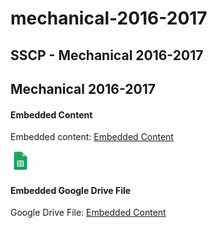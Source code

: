 # mechanical-2016-2017

## SSCP - Mechanical 2016-2017

## Mechanical 2016-2017

#### Embedded Content

Embedded content: [Embedded Content](./)

![](../../../../assets/sheets_32dp.png)

#### Embedded Google Drive File

Google Drive File: [Embedded Content](https://drive.google.com/embeddedfolderview?id=1lM_ugWS568BPfBsJJ3-DgJlB4IkvUFrF#list)
